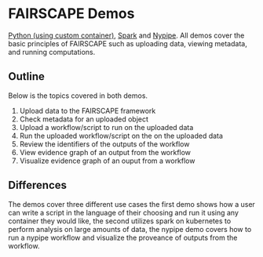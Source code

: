 # FAIRSCAPE Demos
[Python (using custom container)](https://fairscape.github.io/demo/python.html),
[Spark](https://fairscape.github.io/demo/spark-demo.html) and [Nypipe](https://fairscape.github.io/demo/nypipe-demo.html).
All demos cover the basic principles of FAIRSCAPE such as uploading data, viewing metadata, and running computations.

## Outline

Below is the topics covered in both demos.

 1. Upload data to the FAIRSCAPE framework
 2. Check metadata for an uploaded object
 3. Upload a workflow/script to run on the uploaded data
 4. Run the uploaded workflow/script on the on the uploaded data
 5. Review the identifiers of the outputs of the workflow
 6. View evidence graph of an output from the workflow
 7. Visualize evidence graph of an ouput from a workflow

## Differences

The demos cover three different use cases the first demo shows how a user can write a script in the language of their choosing and run it using any container they would like, the second utilizes spark on kubernetes to perform analysis on large amounts of data, the nypipe demo covers how to run a nypipe workflow and visualize the proveance of outputs from the workflow.
